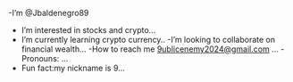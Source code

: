 -I’m @Jbaldenegro89
- I’m interested in stocks and crypto...
- I’m currently learning crypto currency..
-I’m looking to collaborate on financial wealth...
-How to reach me 9ublicenemy2024@gmail.com ...
-Pronouns: ...
- Fun fact:my nickname is 9...

<!---
Jbaldenegro89/Jbaldenegro89 is a ✨ special ✨ repository because its `README.md` (this file) appears on your GitHub profile.
You can click the Preview link to take a look at your changes